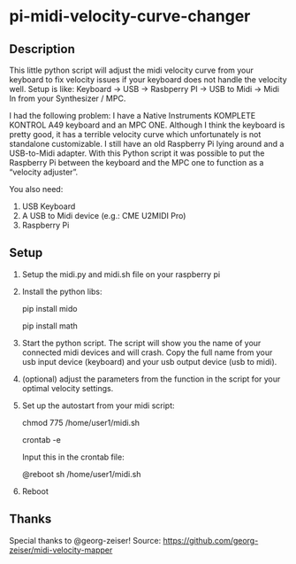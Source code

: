 # pi-midi-velocity-curve-changer
## Description 
This little python script will adjust the midi velocity curve from your keyboard to fix velocity issues if your keyboard does not handle the velocity well. 
Setup is like: Keyboard -> USB -> Rasbperry PI -> USB to Midi -> Midi In from your Synthesizer / MPC.

I had the following problem:
I have a Native Instruments KOMPLETE KONTROL A49 keyboard and an MPC ONE.
Although I think the keyboard is pretty good, it has a terrible velocity curve which unfortunately is not standalone customizable. I still have an old Raspberry Pi lying around and a USB-to-Midi adapter. With this Python script it was possible to put the Raspberry Pi between the keyboard and the MPC one to function as a “velocity adjuster”.

You also need: 

1. USB Keyboard
2. A USB to Midi device (e.g.: CME U2MIDI Pro)
3. Raspberry Pi


## Setup 

1. Setup the midi.py and midi.sh file on your raspberry pi
2. Install the python libs:
   
   pip install mido

   pip install math
4. Start the python script. The script will show you the name of your connected midi devices and will crash.
   Copy the full name from your usb input device (keyboard) and your usb output device (usb to midi).
5. (optional) adjust the parameters from the function in the script for your optimal velocity settings.
6. Set up the autostart from your midi script:
   
   chmod 775 /home/user1/midi.sh
   
   crontab -e
   
   Input this in the crontab file:
   
   @reboot sh /home/user1/midi.sh

   
8. Reboot

## Thanks

Special thanks to @georg-zeiser!
Source: https://github.com/georg-zeiser/midi-velocity-mapper


